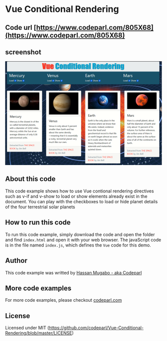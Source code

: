 # Vue Conditional Rendering

## Code url [https://www.codeparl.com/805X68](https://www.codeparl.com/805X68)

## screenshot

![screenshot](screenshot.png)

## About this code

This code example shows how to use Vue contional rendering directives such as v-if and  v-show to load or show elements already exist in the document.
You can play with the checkboxes to load or hide planet details of the four
terrestrial solar planets

## How to run this code

To run this code example, simply download the code and open the folder and find `index.html` and open it with your web browser. The javaScript code is in the file named `index.js`, which defines the  `Vue` code for this demo.

## Author

This code example was writted by [Hassan Mugabo - aka Codeparl](https://github.com/codeparl)

## More code examples

For more code examples, please checkout [codeparl.com](https://codeparl.com)

## License

Licensed under MIT (https://github.com/codeparl/Vue-Conditional-Rendering/blob/master/LICENSE)
